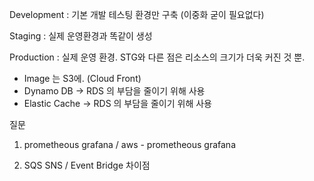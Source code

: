   

Development : 기본 개발 테스팅 환경만 구축 (이중화 굳이 필요없다)

  

Staging : 실제 운영환경과 똑같이 생성

  

Production : 실제 운영 환경. STG와 다른 점은 리소스의 크기가 더욱 커진 것 뿐.

  

  

- Image 는 S3에. (Cloud Front)
- Dynamo DB → RDS 의 부담을 줄이기 위해 사용
- Elastic Cache → RDS 의 부담을 줄이기 위해 사용

  

  

질문

1. prometheous grafana / aws - prometheous grafana

  

1. SQS SNS / Event Bridge 차이점